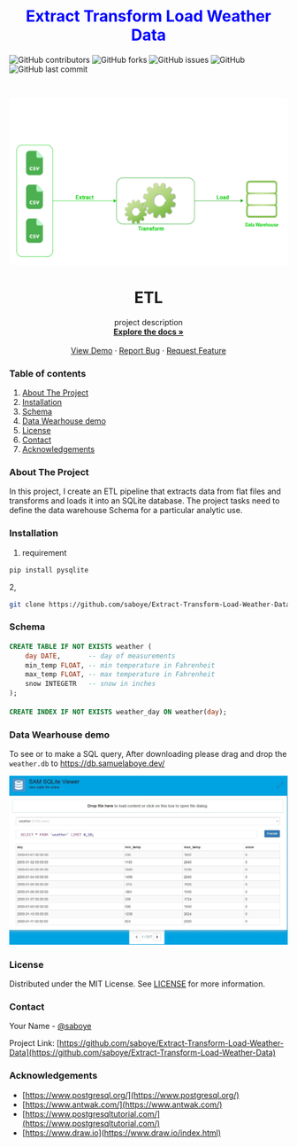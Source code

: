 


### <h1 align="center" style="color:blue;" id="heading">Extract Transform Load Weather Data</h1>




![GitHub contributors](https://img.shields.io/github/contributors/saboye/Extract-Transform-Load-Weather-Data?color=blue&logo=github&style=for-the-badge)
![GitHub forks](https://img.shields.io/github/forks/saboye/Extract-Transform-Load-Weather-Data?logo=github&style=for-the-badge)
![GitHub issues](https://img.shields.io/github/issues-raw/saboye/Extract-Transform-Load-Weather-Data?style=for-the-badge)
![GitHub](https://img.shields.io/github/license/saboye/Extract-Transform-Load-Weather-Data?style=for-the-badge)
![GitHub last commit](https://img.shields.io/github/last-commit/saboye/Extract-Transform-Load-Weather-Data?style=for-the-badge)


<!-- PROJECT LOGO -->
<br />
<p align="center">
  <a href="https://github.com/saboye/Data-Modeling-with-Postgrese">
    <img src="images/ETL.png" alt="Logo" width="600" height="300">
  </a>

  <h1 align="center">ETL</h1>

  <p align="center">
    project description
    <br />
    <a href="https://github.com/saboye/Data-Modeling-with-Postgres"><strong>Explore the docs »</strong></a>
    <br />
    <br />
    <a href="https://github.com/saboye/Extract-Transform-Load-Weather-Data">View Demo</a>
    ·
    <a href="https://github.com/saboye/Extract-Transform-Load-Weather-Data/issues">Report Bug</a>
    ·
    <a href="https://https://github.com/saboye/Extract-Transform-Load-Weather-Data/issues">Request Feature</a>
  </p>
</p>

### Table of contents
1. [About The Project](#About_The_Project)
2. [Installation](#Installation)
3. [Schema](#Schema)
4. [Data Wearhouse demo](#Data_Wearhouse_demo)
5. [License](#License)
6. [Contact]("#Contact")
7. [Acknowledgements](#Acknowledgements)


<!-- ABOUT THE PROJECT -->
### About The Project <a name="About_The_Project"></a>

In this project, I create an ETL pipeline that extracts data from flat files and transforms and loads it into an SQLite database.  The project tasks need to define the data warehouse Schema for a particular analytic use.  


### Installation <a name="Installation"></a>
1. requirement  
```py
pip install pysqlite
```
2, 
```sh
git clone https://github.com/saboye/Extract-Transform-Load-Weather-Data.git

```
### Schema <a name="Schema"></a>
```sql
CREATE TABLE IF NOT EXISTS weather (
    day DATE,	    -- day of measurements
    min_temp FLOAT, -- min temperature in Fahrenheit
    max_temp FLOAT, -- max temperature in Fahrenheit
    snow INTEGETR   -- snow in inches
);

CREATE INDEX IF NOT EXISTS weather_day ON weather(day);
```

### Data Wearhouse demo<a name="Data_Wearhouse_demo"></a>

To see or to make a SQL query, After downloading please drag and drop the `weather.db` to https://db.samuelaboye.dev/

![](images/Sample_SQL.jpg)

<!-- LICENSE -->
### License <a name="License"></a>

Distributed under the MIT License. See [LICENSE](https://github.com/saboye/Extract-Transform-Load-Weather-Data/blob/master/LICENSE.txt) for more information.

<!-- CONTACT -->
### Contact <a name="Contact"></a>

Your Name - [@saboye](https://twitter.com/saboye1) 

Project Link: [https://github.com/saboye/Extract-Transform-Load-Weather-Data](https://github.com/saboye/Extract-Transform-Load-Weather-Data)



<!-- ACKNOWLEDGEMENTS -->
### Acknowledgements <a name="Acknowledgements"></a>

* [https://www.postgresql.org/](https://www.postgresql.org/)
* [https://www.antwak.com/](https://www.antwak.com/)
* [https://www.postgresqltutorial.com/](https://www.postgresqltutorial.com/)
* [https://www.draw.io](https://www.draw.io/index.html)

